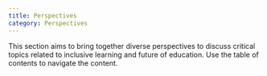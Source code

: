 ```yaml
---
title: Perspectives
category: Perspectives
---
```


This section aims to bring together diverse perspectives to discuss critical topics related to inclusive learning and future of education. Use the table of contents to navigate the content.
